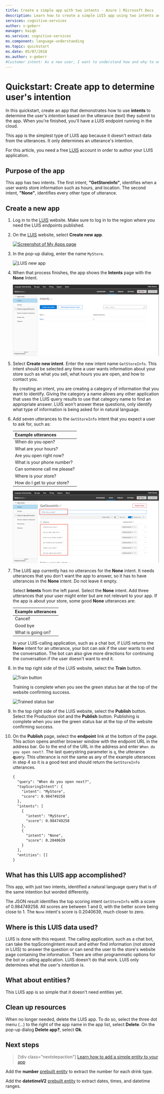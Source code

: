 ```yaml
---
title: Create a simple app with two intents - Azure | Microsoft Docs
description: Learn how to create a simple LUIS app using two intents and no entities to identify user utterances in this quickstart.
services: cognitive-services
author: v-geberr
manager: kaiqb
ms.service: cognitive-services
ms.component: language-understanding
ms.topic: quickstart
ms.date: 05/07/2018
ms.author: v-geberr
#Customer intent: As a new user, I want to understand how and why to only use intents and no entities in the app. 
---
```


# Quickstart: Create app to determine user's intention
In this quickstart, create an app that demonstrates how to use **intents** to determine the user's _intention_ based on the utterance (text) they submit to the app. When you're finished, you'll have a LUIS endpoint running in the cloud.

This app is the simplest type of LUIS app because it doesn't extract data from the utterances. It only determines an utterance's intention.

For this article, you need a free [LUIS][LUIS] account in order to author your LUIS application.

## Purpose of the app
This app has two intents. The first intent, **"GetStoreInfo"**, identifies when a user wants store information such as hours, and location. The second intent, **"None"**, identifies every other type of utterance. 

## Create a new app
1. Log in to the [LUIS][LUIS] website. Make sure to log in to the region where you need the LUIS endpoints published.

2. On the [LUIS][LUIS] website, select **Create new app**.  

    [![](media/luis-quickstart-intents-only/app-list.png "Screenshot of My Apps page")](media/luis-quickstart-intents-only/app-list.png#lightbox)

3. In the pop-up dialog, enter the name `MyStore`. 

    ![LUIS new app](./media/luis-quickstart-intents-only/create-app.png)

4. When that process finishes, the app shows the **Intents** page with the **None** Intent. 

    [![](media/luis-quickstart-intents-only/intents-list.png "Screenshot of Intents list page")](media/luis-quickstart-intents-only/intents-list.png#lightbox)

5. Select **Create new intent**. Enter the new intent name `GetStoreInfo`. This intent should be selected any time a user wants information about your store such as what you sell, what hours you are open, and how to contact you.

    By creating an intent, you are creating a category of information that you want to identify. Giving the category a name allows any other application that uses the LUIS query results to use that category name to find an appropriate answer. LUIS won't answer these questions, only identify what type of information is being asked for in natural language. 

6. Add seven utterances to the `GetStoreInfo` intent that you expect a user to ask for, such as:

    | Example utterances|
    |--|
    |When do you open?|
    |What are your hours?|
    |Are you open right now?|
    |What is your phone number?|
    |Can someone call me please?|
    |Where is your store?|
    |How do I get to your store?|

    [![](media/luis-quickstart-intents-only/utterance-getstoreinfo.png "Screenshot of entering new utterances for MyStore intent")](media/luis-quickstart-intents-only/utterance-getstoreinfo.png#lightbox)

7. The LUIS app currently has no utterances for the **None** intent. It needs utterances that you don't want the app to answer, so it has to have utterances in the **None** intent. Do not leave it empty. 
    
    Select **Intents** from the left panel. Select the **None** intent. Add three utterances that your user might enter but are not relevant to your app. If the app is about your store, some good **None** utterances are:

    | Example utterances|
    |--|
    |Cancel!|
    |Good bye|
    |What is going on?|

    In your LUIS-calling application, such as a chat bot, if LUIS returns the **None** intent for an utterance, your bot can ask if the user wants to end the conversation. The bot can also give more directions for continuing the conversation if the user doesn't want to end it. 

8. In the top right side of the LUIS website, select the **Train** button. 

    ![Train button](./media/luis-quickstart-intents-only/train-button.png)

    Training is complete when you see the green status bar at the top of the website confirming success.

    ![Trained status bar](./media/luis-quickstart-intents-only/trained.png)

9. In the top right side of the LUIS website, select the **Publish** button. Select the Production slot and the **Publish** button. Publishing is complete when you see the green status bar at the top of the website confirming success.

10. On the **Publish** page, select the **endpoint** link at the bottom of the page. This action opens another browser window with the endpoint URL in the address bar. Go to the end of the URL in the address and enter `When do you open next?`. The last querystring parameter is `q`, the utterance **q**uery. This utterance is not the same as any of the example utterances in step 4 so it is a good test and should return the `GetStoreInfo` utterances. 

    ```
    {
      "query": "When do you open next?",
      "topScoringIntent": {
        "intent": "MyStore",
        "score": 0.984749258
      },
      "intents": [
        {
          "intent": "MyStore",
          "score": 0.984749258
        },
        {
          "intent": "None",
          "score": 0.2040639
        }
      ],
      "entities": []
    }
    ```

## What has this LUIS app accomplished?
This app, with just two intents, identified a natural language query that is of the same intention but worded differently. 

The JSON result identifies the top scoring intent `GetStoreInfo` with a score of 0.984749258. All scores are between 1 and 0, with the better score being close to 1. The `None` intent's score is 0.2040639, much closer to zero. 

## Where is this LUIS data used? 
LUIS is done with this request. The calling application, such as a chat bot, can take the topScoringIntent result and either find information (not stored in LUIS) to answer the question or can send the user to the store's website page containing the information. There are other programmatic options for the bot or calling application. LUIS doesn't do that work. LUIS only determines what the user's intention is. 

## What about entities? 
This LUIS app is so simple that it doesn't need entities yet. 

## Clean up resources
When no longer needed, delete the LUIS app. To do so, select the three dot menu (...) to the right of the app name in the app list, select **Delete**. On the pop-up dialog **Delete app?**, select **Ok**.

## Next steps

> [!div class="nextstepaction"]
> [Learn how to add a simple entity to your app](luis-quickstart-primary-and-secondary-data.md)

Add the **number** [prebuilt entity](add-entities.md#add-prebuilt-entity) to extract the number for each drink type. 

Add the **datetimeV2** [prebuilt entity](add-entities.md#add-prebuilt-entity) to extract dates, times, and datetime ranges.


<!--References-->
[LUIS]: luis-reference-regions.md#luis-website
